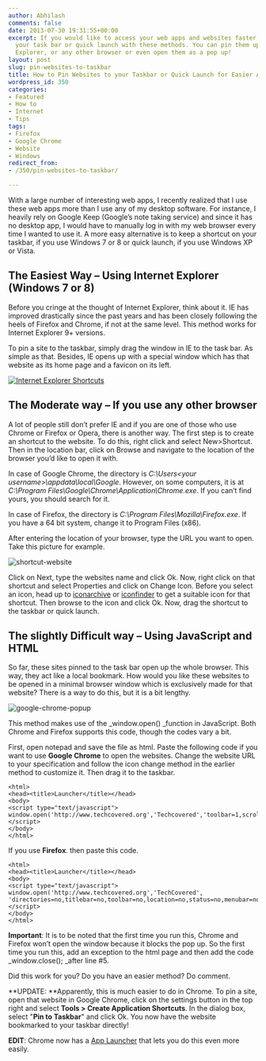 ```yaml
---
author: Abhilash
comments: false
date: 2013-07-30 19:31:55+00:00
excerpt: If you would like to access your web apps and websites faster, pin them to
  your task bar or quick launch with these methods. You can pin them up through Internet
  Explorer, or any other browser or even open them as a pop up!
layout: post
slug: pin-websites-to-taskbar
title: How to Pin Websites to your Taskbar or Quick Launch for Easier Access
wordpress_id: 350
categories:
- Featured
- How to
- Internet
- Tips
tags:
- Firefox
- Google Chrome
- Website
- Windows
redirect_from:
- /350/pin-websites-to-taskbar/

---
```


With a large number of interesting web apps, I recently realized that I use these web apps more than I use any of my desktop software. For instance, I heavily rely on Google Keep (Google’s note taking service) and since it has no desktop app, I would have to manually log in with my web browser every time I wanted to use it. A more easy alternative is to keep a shortcut on your taskbar, if you use Windows 7 or 8 or quick launch, if you use Windows XP or Vista.


## The Easiest Way – Using Internet Explorer (Windows 7 or 8)


Before you cringe at the thought of Internet Explorer, think about it. IE has improved drastically since the past years and has been closely following the heels of Firefox and Chrome, if not at the same level. This method works for Internet Explorer 9+ versions.

To pin a site to the taskbar, simply drag the window in IE to the task bar. As simple as that. Besides, IE opens up with a special window which has that website as its home page and a favicon on its left.

[![Internet Explorer Shortcuts](https://techcovered.github.io/images/Internet-Explorer-Shortcuts_thumb.gif)](http://img.techcovered.org/tc/Internet-Explorer-Shortcuts.gif)


## The Moderate way – If you use any other browser


A lot of people still don’t prefer IE and if you are one of those who use Chrome or Firefox or Opera, there is another way. The first step is to create an shortcut to the website. To do this, right click and select New>Shortcut. Then in the location bar, click on Browse and navigate to the location of the browser you’d like to open it with.

In case of Google Chrome, the directory is _C:\Users\<your username>\appdata\local\Google_. However, on some computers, it is at _C:\Program Files\Google\Chrome\Application\Chrome.exe_. If you can’t find yours, you should search for it.

In case of Firefox, the directory is _C:\Program Files\Mozilla\Firefox.exe_. If you have a 64 bit system, change it to Program Files (x86).

After entering the location of your browser, type the URL you want to open. Take this picture for example.

![shortcut-website](https://techcovered.github.io/images/shortcut-website.png)

Click on Next, type the websites name and click Ok. Now, right click on that shortcut and select Properties and click on Change Icon. Before you select an icon, head up to [iconarchive](http://www.iconarchive.com) or [iconfinder](http://www.iconfinder.com) to get a suitable icon for that shortcut. Then browse to the icon and click Ok. Now, drag the shortcut to the taskbar or quick launch.


## The slightly Difficult way – Using JavaScript and HTML


So far, these sites pinned to the task bar open up the whole browser. This way, they act like a local bookmark. How would you like these websites to be opened in a minimal browser window which is exclusively made for that website? There is a way to do this, but it is a bit lengthy.

![google-chrome-popup](https://techcovered.github.io/images/google-chrome-popup.png)

This method makes use of the _window.open() _function in JavaScript. Both Chrome and Firefox supports this code, though the codes vary a bit.

First, open notepad and save the file as html. Paste the following code if you want to use **Google Chrome** to open the websites. Change the website URL to your specification and follow the icon change method in the earlier method to customize it. Then drag it to the taskbar.

    
    <html>
    <head><title>Launcher</title></head>
    <body>
    <script type="text/javascript">
    window.open('http://www.techcovered.org','Techcovered','toolbar=1,scrollbars=1,location=1,status=1,menubar=1,resizable=1,width=800,height=600');
    </script>
    </body>
    </html>


If you use **Firefox**. then paste this code.

    
    <html>
    <head><title>Launcher</title></head>
    <body>
    <script type="text/javascript">
    window.open('http://www.techcovered.org','TechCovered', 'directories=no,titlebar=no,toolbar=no,location=no,status=no,menubar=no,scrollbars=no,resizable=no,width=800,height=600');
    </script>
    </body>
    </html>


**Important**: It is to be noted that the first time you run this, Chrome and Firefox won’t open the window because it blocks the pop up. So the first time you run this, add an exception to the html page and then add the code _window.close(); _after line #5.

Did this work for you? Do you have an easier method? Do comment.

**UPDATE: **Apparently, this is much easier to do in Chrome. To pin a site, open that website in Google Chrome, click on the settings button in the top right and select **Tools > Create Application Shortcuts**. In the dialog box, select "**Pin to Taskbar**" and click Ok. You now have the website bookmarked to your taskbar directly!

**EDIT**: Chrome now has a [App Launcher](http://www.techcovered.org/438/chrome-app-launcher) that lets you do this even more easily.
